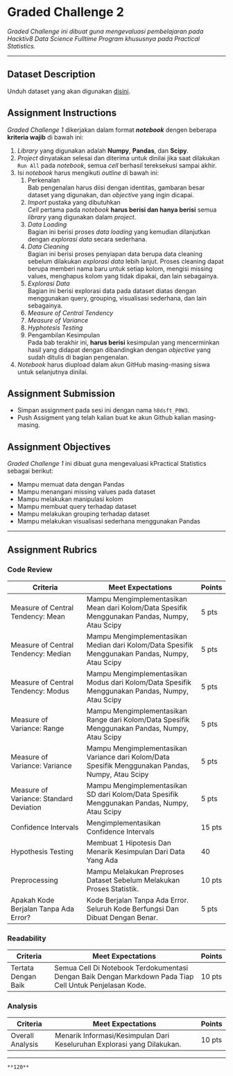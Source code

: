 # Graded Challenge 2

_Graded Challenge ini dibuat guna mengevaluasi pembelajaran pada Hacktiv8 Data Science Fulltime Program khususnya pada Practical Statistics._

---

## Dataset Description

Unduh dataset yang akan digunakan [disini](https://www.kaggle.com/kemical/kickstarter-projects?select=ks-projects-201801.csv).

## Assignment Instructions

*Graded Challenge 1* dikerjakan dalam format ***notebook*** dengen beberapa **kriteria wajib** di bawah ini:

1. *Library* yang digunakan adalah **Numpy**, **Pandas**, dan **Scipy**.
2. *Project* dinyatakan selesai dan diterima untuk dinilai jika saat dilakukan `Run All` pada *notebook*, semua *cell* berhasil tereksekusi sampai akhir.
3. Isi *notebook* harus mengikuti *outline* di bawah ini:
   1. Perkenalan\
   Bab pengenalan harus diisi dengan identitas, gambaran besar dataset yang digunakan, dan *objective* yang ingin dicapai.
   2. *Import* pustaka yang dibutuhkan\
   *Cell* pertama pada *notebook* **harus berisi dan hanya berisi** semua *library* yang digunakan dalam *project*.
   3. *Data Loading*\
   Bagian ini berisi proses *data loading* yang kemudian dilanjutkan dengan *explorasi data* secara sederhana.
   4. *Data Cleaning*\
   Bagian ini berisi proses penyiapan data berupa data cleaning sebelum dilakukan *explorasi data* lebih lanjut. Proses cleaning dapat berupa memberi nama baru untuk setiap kolom, mengisi missing values, menghapus kolom yang tidak dipakai, dan lain sebagainya.
   5. *Explorasi Data*\
   Bagian ini berisi explorasi data pada dataset diatas dengan menggunakan query, grouping, visualisasi sederhana, dan lain sebagainya.
   6. *Measure of Central Tendency*
   7. *Measure of Variance*
   8. *Hyphotesis Testing*
   9. Pengambilan Kesimpulan\
   Pada bab terakhir ini, **harus berisi** kesimpulan yang mencerminkan hasil yang didapat dengan dibandingkan dengan *objective* yang sudah ditulis di bagian pengenalan.
4. *Notebook* harus diupload dalam akun GitHub masing-masing siswa untuk selanjutnya dinilai.

## Assignment Submission

- Simpan assignment pada sesi ini dengan nama `h8dsft_P0W3`.
- Push Assigment yang telah kalian buat ke akun Github kalian masing-masing.

## Assignment Objectives

*Graded Challenge 1* ini dibuat guna mengevaluasi kPractical Statistics sebagai berikut:

- Mampu memuat data dengan Pandas
- Mampu menangani missing values pada dataset
- Mampu melakukan manipulasi kolom
- Mampu membuat query terhadap dataset
- Mampu melakukan grouping terhadap dataset
- Mampu melakukan visualisasi sederhana menggunakan Pandas

---

## Assignment Rubrics

### Code Review

|Criteria|Meet Expectations|Points|
|--- |--- |--- |
|Measure of Central Tendency: Mean|Mampu Mengimplementasikan Mean dari Kolom/Data Spesifik Menggunakan Pandas, Numpy, Atau Scipy| 5 pts |
|Measure of Central Tendency: Median|Mampu Mengimplementasikan Median dari Kolom/Data Spesifik Menggunakan Pandas, Numpy, Atau Scipy| 5 pts |
|Measure of Central Tendency: Modus|Mampu Mengimplementasikan Modus dari Kolom/Data Spesifik Menggunakan Pandas, Numpy, Atau Scipy| 5 pts |
|Measure of Variance: Range|Mampu Mengimplementasikan Range dari Kolom/Data Spesifik Menggunakan Pandas, Numpy, Atau Scipy| 5 pts |
|Measure of Variance: Variance|Mampu Mengimplementasikan Variance dari Kolom/Data Spesifik Menggunakan Pandas, Numpy, Atau Scipy| 5 pts |
|Measure of Variance: Standard Deviation|Mampu Mengimplementasikan SD dari Kolom/Data Spesifik Menggunakan Pandas, Numpy, Atau Scipy| 5 pts |
|Confidence Intervals|Mengimplementasikan Confidence Intervals| 15 pts |
|Hypothesis Testing|Membuat 1 Hipotesis Dan Menarik Kesimpulan Dari Data Yang Ada| 40 |
|Preprocessing|Mampu Melakukan Preproses Dataset Sebelum Melakukan Proses Statistik.| 10 pts |
|Apakah Kode Berjalan Tanpa Ada Error?|Kode Berjalan Tanpa Ada Error. Seluruh Kode Berfungsi Dan Dibuat Dengan Benar.| 5 pts |

### Readability

|Criteria|Meet Expectations|Points|
|--- |--- |--- |
|Tertata Dengan Baik|Semua Cell Di Notebook Terdokumentasi Dengan Baik Dengan Markdown Pada Tiap Cell Untuk Penjelasan Kode.| 10 pts |

### Analysis

|Criteria|Meet Expectations|Points|
|--- |--- |--- |
|Overall Analysis|Menarik Informasi/Kesimpulan Dari Keseluruhan Explorasi yang Dilakukan.| 10 pts |

---

```{admonition} Total Points
**120**
```
